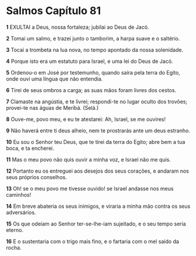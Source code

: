 # Salmos Capítulo 81

**1** 	EXULTAI a Deus, nossa fortaleza; jubilai ao Deus de Jacó.

**2** 	Tomai um salmo, e trazei junto o tamborim, a harpa suave e o saltério.

**3** 	Tocai a trombeta na lua nova, no tempo apontado da nossa solenidade.

**4** 	Porque isto era um estatuto para Israel, e uma lei do Deus de Jacó.

**5** 	Ordenou-o em José por testemunho, quando saíra pela terra do Egito, onde ouvi uma língua que não entendia.

**6** 	Tirei de seus ombros a carga; as suas mãos foram livres dos cestos.

**7** 	Clamaste na angústia, e te livrei; respondi-te no lugar oculto dos trovões; provei-te nas águas de Meribá. (Selá.)

**8** 	Ouve-me, povo meu, e eu te atestarei: Ah, Israel, se me ouvires!

**9** 	Não haverá entre ti deus alheio, nem te prostrarás ante um deus estranho.

**10** 	Eu sou o Senhor teu Deus, que te tirei da terra do Egito; abre bem a tua boca, e ta encherei.

**11** 	Mas o meu povo não quis ouvir a minha voz, e Israel não me quis.

**12** 	Portanto eu os entreguei aos desejos dos seus corações, e andaram nos seus próprios conselhos.

**13** 	Oh! se o meu povo me tivesse ouvido! se Israel andasse nos meus caminhos!

**14** 	Em breve abateria os seus inimigos, e viraria a minha mão contra os seus adversários.

**15** 	Os que odeiam ao Senhor ter-se-lhe-iam sujeitado, e o seu tempo seria eterno.

**16** 	E o sustentaria com o trigo mais fino, e o fartaria com o mel saído da rocha.

